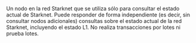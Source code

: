 Un nodo en la red Starknet que se utiliza sólo para consultar el estado actual de Starknet. Puede responder de forma independiente (es decir, sin consultar nodos adicionales) consultas sobre el estado actual de la red Starknet, incluyendo el estado L1. No realiza transacciones por lotes ni prueba lotes.
